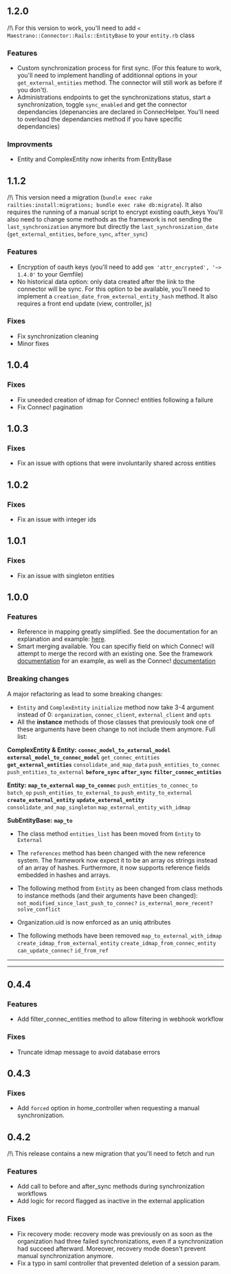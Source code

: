 ## 1.2.0
/!\ For this version to work, you'll need to add `< Maestrano::Connector::Rails::EntityBase` to your `entity.rb` class

### Features
* Custom synchronization process for first sync. (For this feature to work, you'll need to implement handling of additionnal options in your `get_external_entities` method. The connector will still work as before if you don't).
* Administrations endpoints to get the synchronizations status, start a synchronization, toggle `sync_enabled` and get the connector dependancies (depenancies are declared in ConnecHelper. You'll need to overload the dependancies method if you have specific dependancies)

### Improvments
* Entity and ComplexEntity now inherits from EntityBase

## 1.1.2
/!\ This version need a migration (`bundle exec rake railties:install:migrations; bundle exec rake db:migrate`). It also requires the running of a manual script to encrypt existing oauth_keys
You'll also need to change some methods as the framework is not sending the `last_synchronization` anymore but directly the `last_synchronization_date` (`get_external_entities`, `before_sync`, `after_sync`)

### Features
* Encryption of oauth keys (you'll need to add `gem 'attr_encrypted', '~> 1.4.0'` to your Gemfile)
* No historical data option: only data created after the link to the connector will be sync. For this option to be available, you'll need to implement a `creation_date_from_external_entity_hash` method. It also requires a front end update (view, controller, js)

### Fixes
* Fix synchronization cleaning
* Minor fixes

## 1.0.4

### Fixes
* Fix uneeded creation of idmap for Connec! entities following a failure
* Fix Connec! pagination

## 1.0.3

### Fixes
* Fix an issue with options that were involuntarily shared across entities

## 1.0.2

### Fixes
* Fix an issue with integer ids

## 1.0.1

### Fixes
* Fix an issue with singleton entities

## 1.0.0

### Features
* Reference in mapping greatly simplified. See the documentation for an explanation and example: [here](https://maestrano.atlassian.net/wiki/display/DEV/Mapping+and+synchronization#Mappingandsynchronization-References).
* Smart merging available. You can specifiy field on which Connec! will attempt to merge the record with an existing one. See the framework [documentation](https://maestrano.atlassian.net/wiki/display/DEV/Examples#Examples-Smartmerging) for an example, as well as the Connec! [documentation](http://maestrano.github.io/connec/#api-|-save-data-resource-creation-post)

### Breaking changes
A major refactoring as lead to some breaking changes:
* `Entity` and `ComplexEntity` `initialize` method now take 3-4 argument instead of 0: `organization`, `connec_client`, `external_client` and `opts`
* All the **instance** methods of those classes that previously took one of these arguments have been change to not include them anymore. Full list:

**ComplexEntity & Entity:**
**`connec_model_to_external_model`**
**`external_model_to_connec_model`**
`get_connec_entities`
**`get_external_entities`**
`consolidate_and_map_data`
`push_entities_to_connec`
`push_entities_to_external`
**`before_sync`**
**`after_sync`**
**`filter_connec_entities`**


**Entity:**
**`map_to_external`**
**`map_to_connec`**
`push_entities_to_connec_to`
`batch_op`
`push_entities_to_external_to`
`push_entity_to_external`
**`create_external_entity`**
**`update_external_entity`**
`consolidate_and_map_singleton`
`map_external_entity_with_idmap`

**SubEntityBase:**
**`map_to`**

* The class method `entities_list` has been moved from `Entity` to `External`
* The `references` method has been changed with the new reference system. The framework now expect it to be an array os strings instead of an array of hashes. Furthermore, it now supports reference fields embedded in hashes and arrays.
* The following method from `Entity` as been changed from class methods to instance methods (and their arguments have been changed):
`not_modified_since_last_push_to_connec?`
`is_external_more_recent?`
`solve_conflict`
* Organization.uid is now enforced as an uniq attributes

* The following methods have been removed
`map_to_external_with_idmap`
`create_idmap_from_external_entity`
`create_idmap_from_connec_entity`
`can_update_connec?`
`id_from_ref`


- - - -
- - - -

## 0.4.4

### Features
* Add filter_connec_entities method to allow filtering in webhook workflow

### Fixes
* Truncate idmap message to avoid database errors

## 0.4.3

### Fixes
* Add `forced` option in home_controller when requesting a manual synchronization.


## 0.4.2
/!\ This release contains a new migration that you'll need to fetch and run

### Features
* Add call to before and after_sync methods during synchronization workflows
* Add logic for record flagged as inactive in the external application

### Fixes
* Fix recovery mode: recovery mode was previously on as soon as the organization had three failed synchronizations, even if a synchronization had succeed afterward. Moreover, recovery mode doesn't prevent manual synchronization anymore.
* Fix a typo in saml controller that prevented deletion of a session param.